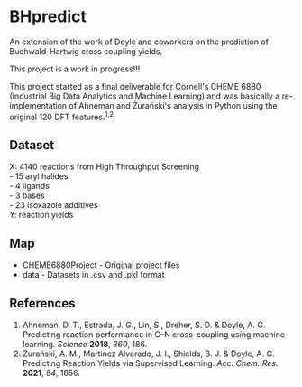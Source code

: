 # BHpredict

An extension of the work of Doyle and coworkers on the prediction of Buchwald-Hartwig cross coupling yields.  

This project is a work in progress!!!  

This project started as a final deliverable for Cornell's CHEME 6880 (Industrial Big Data Analytics and Machine Learning) and was basically a re-implementation of Ahneman and Żurański's analysis in Python using the original 120 DFT features.<sup>1,2</sup>

## Dataset

X: 4140 reactions from High Throughput Screening  
        - 15 aryl halides  
        - 4 ligands  
        - 3 bases  
        - 23 isoxazole additives  
Y: reaction yields  

## Map

- CHEME6880Project - Original project files  
- data - Datasets in .csv and .pkl format  
<!-- - DFTanalysis - Analysis of DFT featurized data   -->

## References

1. Ahneman, D. T., Estrada, J. G., Lin, S., Dreher, S. D. & Doyle, A. G. Predicting reaction performance in C–N cross-coupling using machine learning. *Science* **2018**, *360*, 186.  
2. Żurański, A. M., Martinez Alvarado, J. I., Shields, B. J. & Doyle, A. G. Predicting Reaction Yields via Supervised Learning. *Acc. Chem. Res.* **2021**, *54*, 1856.
